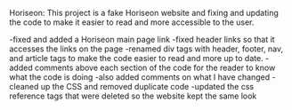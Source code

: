 Horiseon:
This project is a fake Horiseon website and fixing and updating the code to make it easier to read and more accessible to the user.

-fixed and added a Horiseon main page link
-fixed header links so that it accesses the links on the page
-renamed div tags with header, footer, nav, and article tags to make the code easier to read and more up to date.
-added comments above each section of the code for the reader to know what the code is doing
-also added comments on what I have changed
-cleaned up the CSS and removed duplicate code
-updated the css reference tags that were deleted so the website kept the same look
